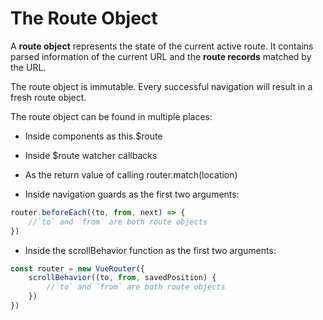 # The Route Object

A **route object** represents the state of the current active route. It contains parsed information of the current URL and the **route records** matched by the URL.

The route object is immutable. Every successful navigation will result in a fresh route object.

The route object can be found in multiple places:

* Inside components as this.$route

* Inside $route watcher callbacks

* As the return value of calling router.match(location)

* Inside navigation guards as the first two arguments:

```js
router.beforeEach((to, from, next) => {
    //`to` and `from` are both route objects
})
```

* Inside the scrollBehavior function as the first two arguments:

```js
const router = new VueRouter({
    scrollBehavior((to, from, savedPosition) {
        //`to` and `from` are both route objects
    })
})
```

